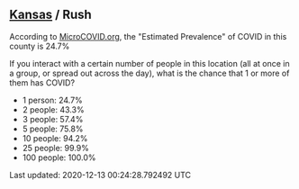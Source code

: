
## [Kansas](/united-states/kansas) / Rush

According to [MicroCOVID.org](http://microcovid.org),
the "Estimated Prevalence" of COVID in this county is 24.7%

If you interact with a certain number of people in this location
(all at once in a group, or spread out across the day), what is the chance that
1 or more of them has COVID?

- 1 person: 24.7%
- 2 people: 43.3%
- 3 people: 57.4%
- 5 people: 75.8%
- 10 people: 94.2%
- 25 people: 99.9%
- 100 people: 100.0%

Last updated: 2020-12-13 00:24:28.792492 UTC
